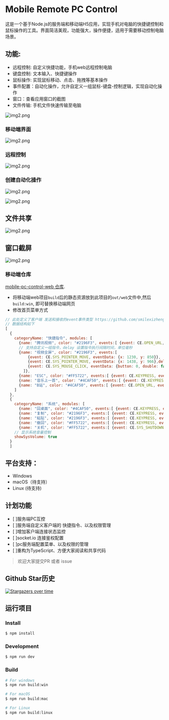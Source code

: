 # Mobile Remote PC Control

这是一个基于Node.js的服务端和移动端H5应用，实现手机对电脑的快捷键控制和鼠标操作的工具。界面简洁美观，功能强大，操作便捷，适用于需要移动控制电脑场景。


## 功能:
- 远程控制: 自定义快捷功能，手机web远程控制电脑
- 键盘控制: 文本输入、快捷键操作
- 鼠标操作: 实现鼠标移动、点击、拖拽等基本操作
- 事件配置：自动化操作，允许自定义一组鼠标-键盘-控制逻辑，实现自动化操作
- 窗口：查看应用窗口的截图
- 文件传输: 手机文件快速传输至电脑




![img2.png](docs/img/1.png)

### 移动端界面
![img2.png](docs/img/2.png)
### 远程控制
![img2.png](docs/img/3.png)
### 创建自动化操作
![img2.png](docs/img/6.png)

![img2.png](docs/img/4.png)
## 文件共享
![img2.png](docs/img/5.png)
## 窗口截屏
![img2.png](docs/img/7.png)

### 移动端仓库
[ mobile-pc-control-web 仓库](https://github.com/smilexizheng/mobile-pc-control-web).
- 将移动端web项目`build`后的静态资源放到此项目的`out/web`文件中,然后`build:win`, 即可替换移动端网页
- 修改首页菜单方式
```javascript
// 此处定义了客户端 发送和接收的event事件类型 https://github.com/smilexizheng/mobile-pc-control-server/tree/master/src/main/sever/src/constant
// 数据结构如下
[
  {
    categoryName: "快捷指令", modules: [
      {name: "腾讯视频", color: "#2196F3", events:[ {event: CE.OPEN_URL, eventData: {url: "https://v.qq.com/"}}]},
      // 支持自定义一组指令，delay 设置指令执行间隔时间，单位毫秒
      {name: "视频全屏", color: "#2196F3", events:[
          {event: CE.SYS_POINTER_MOVE, eventData: {x: 1230, y: 850}},
          {event: CE.SYS_POINTER_MOVE, eventData: {x: 1438, y: 966},delay:10},
          {event: CE.SYS_MOUSE_CLICK, eventData: {button: 0, double: false},delay:20}
        ]},
      {name: "ESC", color: "#FF5722", events:[ {event: CE.KEYPRESS, eventData: {key: [Key.Escape]}}]},
      {name: "音乐上一首", color: "#4CAF50", events:[ {event: CE.KEYPRESS, eventData: {key: [Key.LeftControl,Key.LeftAlt,Key.Left]}}]},
      {name: "B站", color: "#4CAF50", events:[ {event: CE.OPEN_URL, eventData: {url: "https://www.bilibili.com/"}}]},
    ]
  },
  {
    categoryName: "系统", modules: [
      {name: "回桌面", color: "#4CAF50", events:[ {event: CE.KEYPRESS, eventData: {key: [Key.LeftWin,Key.D] }}]},
      {name: "复制", color: "#2196F3", events:[ {event: CE.KEYPRESS, eventData: {key: [Key.LeftControl, Key.C]}}]},
      {name: "粘贴", color: "#2196F3", events:[ {event: CE.KEYPRESS, eventData: {key: [Key.LeftControl, Key.V]}}]},
      {name: "撤回", color: "#FF5722", events:[ {event: CE.KEYPRESS, eventData: {key: [Key.LeftControl, Key.Z]}}]},
      {name: "关机", color: "#FF5722", events:[ {event: CE.SYS_SHUTDOWN}]}],
    // 显示系统音量控制
    showSysVolume: true
  }
  ]
```



## 平台支持：
- Windows
- macOS（待支持）
- Linux (待支持)

## 计划功能
- [ ]服务端PC互控
- [ ]服务端自定义客户端的 快捷指令、以及权限管理
- [ ]增加客户端连接状态监控
- [ ]socket.io 连接鉴权配置
- [ ]pc服务端配置菜单、以及权限的管理
- [ ]重构为TypeScript、方便大家阅读和共享代码

> 欢迎大家提交PR 或者 issue


## Github Star历史
[![Stargazers over time](https://starchart.cc/smilexizheng/mobile-pc-control-server.svg?variant=adaptive&background=%23ffffff&axis=%23101010&line=%23e86161)](https://starchart.cc/smilexizheng/mobile-pc-control-server)

##  运行项目

### Install

```bash
$ npm install
```

### Development

```bash
$ npm run dev
```

### Build

```bash
# For windows
$ npm run build:win

# For macOS
$ npm run build:mac

# For Linux
$ npm run build:linux
```
